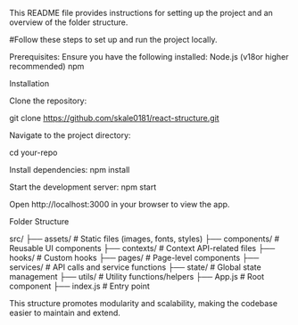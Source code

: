 This README file provides instructions for setting up the project and an overview of the folder structure.

#Follow these steps to set up and run the project locally.

Prerequisites: 
Ensure you have the following installed:
Node.js (v18or higher recommended)
npm

Installation

Clone the repository:

git clone https://github.com/skale0181/react-structure.git

Navigate to the project directory:

cd your-repo

Install dependencies:
npm install

Start the development server:
npm start

Open http://localhost:3000 in your browser to view the app.

Folder Structure

src/
├── assets/            # Static files (images, fonts, styles)
├── components/        # Reusable UI components
├── contexts/          # Context API-related files
├── hooks/             # Custom hooks
├── pages/             # Page-level components
├── services/          # API calls and service functions
├── state/             # Global state management
├── utils/             # Utility functions/helpers
├── App.js             # Root component
├── index.js           # Entry point

This structure promotes modularity and scalability, making the codebase easier to maintain and extend.

